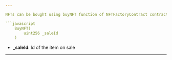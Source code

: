 ```yaml
---

NFTs can be bought using buyNFT function of NFTFactoryContract contract.

```javascript
    BuyNFT(
        uint256 _saleId
    )
```

- **\_saleId**: Id of the item on sale

---
```

